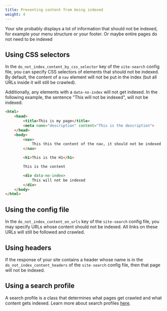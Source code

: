 ```yaml
---
title: Preventing content from being indexed
weight: 4
---
```


Your site probably displays a lot of information that should not be indexed, for example your menu structure or your footer. Or maybe entire pages do not need to be indexed

## Using CSS selectors

In the `do_not_index_content_by_css_selector` key of the `site-search` config file, you can specify CSS selectors of elements that should not be indexed. By default, the content of a `nav` element will not be put in the index (but all URLs inside it will still be crawled).

Additionally, any elements with a `data-no-index` will not get indexed. In the following example, the sentence "This will not be indexed", will not be indexed.

```html
<html>
    <head>
        <title>This is my page</title>
        <meta name="description" content="This is the description">
    </head>
    <body>
        <nav>
            This this the content of the nav, it should not be indexed
        </nav>

        <h1>This is the H1</h1>

        This is the content

        <div data-no-index>
            This will not be indexed
        </div>
    </body>
</html>
```

## Using the config file

In the `do_not_index_content_on_urls` key of the `site-search` config file, you may specify URLs whose content should not be indexed. All links on these URLs will still be followed and crawled.

## Using headers

If the response of your site contains a header whose name is in the `do_not_index_content_headers` of the `site-search` config file, then that page will not be indexed.

## Using a search profile

A search profile is a class that determines what pages get crawled and what content gets indexed. Learn more about search profiles [here](/docs/laravel-site-search/v1/basic-usage/using-a-search-profile).
